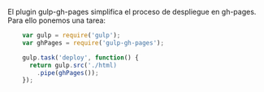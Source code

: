 El plugin gulp-gh-pages simplifica el proceso de despliegue en gh-pages. Para ello ponemos una tarea:

```javascript
    var gulp = require('gulp');
    var ghPages = require('gulp-gh-pages');

    gulp.task('deploy', function() {
      return gulp.src('./html)
        .pipe(ghPages());
    });
``` 
